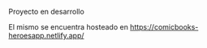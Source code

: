 Proyecto en desarrollo

El mismo se encuentra hosteado en https://comicbooks-heroesapp.netlify.app/

